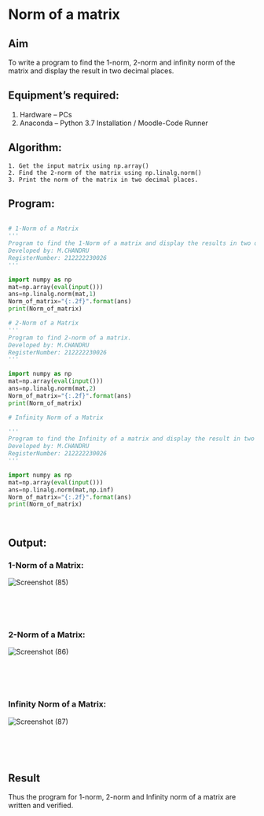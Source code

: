# Norm of a matrix
## Aim
To write a program to find the 1-norm, 2-norm and infinity norm of the matrix and display the result in two decimal places.
## Equipment’s required:
1.	Hardware – PCs
2.	Anaconda – Python 3.7 Installation / Moodle-Code Runner
## Algorithm:
	1. Get the input matrix using np.array()   
    2. Find the 2-norm of the matrix using np.linalg.norm()
	3. Print the norm of the matrix in two decimal places.
## Program:
```Python

# 1-Norm of a Matrix
'''
Program to find the 1-Norm of a matrix and display the results in two decimal places.
Developed by: M.CHANDRU
RegisterNumber: 212222230026
'''

import numpy as np
mat=np.array(eval(input()))
ans=np.linalg.norm(mat,1)
Norm_of_matrix="{:.2f}".format(ans)
print(Norm_of_matrix)

# 2-Norm of a Matrix
'''
Program to find 2-norm of a matrix.
Developed by: M.CHANDRU
RegisterNumber: 212222230026
'''

import numpy as np
mat=np.array(eval(input()))
ans=np.linalg.norm(mat,2)
Norm_of_matrix="{:.2f}".format(ans)
print(Norm_of_matrix)

# Infinity Norm of a Matrix

'''
Program to find the Infinity of a matrix and display the result in two decimal places.
Developed by: M.CHANDRU
RegisterNumber: 212222230026
'''

import numpy as np
mat=np.array(eval(input()))
ans=np.linalg.norm(mat,np.inf)
Norm_of_matrix="{:.2f}".format(ans)
print(Norm_of_matrix)




```
## Output:
### 1-Norm of a Matrix:


![Screenshot (85)](https://github.com/chandrumathiyazhagan/Norm-of-a-matrix/assets/119393023/46f51669-97c0-4a3a-99d2-bbc3c0c823d8)

<br>
<br>
<br>

### 2-Norm of a Matrix:


![Screenshot (86)](https://github.com/chandrumathiyazhagan/Norm-of-a-matrix/assets/119393023/71059866-75a6-4d8b-a3f0-16f47b3dbaef)

<br>
<br>
<br>

### Infinity Norm of a Matrix:


![Screenshot (87)](https://github.com/chandrumathiyazhagan/Norm-of-a-matrix/assets/119393023/2ebf8f52-551f-4bc8-935c-d1c020974737)

<br>
<br>
<br>

## Result
Thus the program for 1-norm, 2-norm and Infinity norm of a matrix are written and verified.
